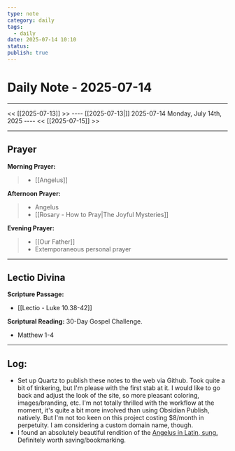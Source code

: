 ```yaml
---
type: note
category: daily
tags:
  - daily
date: 2025-07-14 10:10
status: 
publish: true
---
```

# Daily Note - 2025-07-14
---
<< [[2025-07-13]] >>   ---- [[2025-07-13|]] 2025-07-14 Monday, July 14th, 2025 ----     <<  [[2025-07-15]] >>

----
## Prayer
**Morning Prayer:**
> - [[Angelus]]

**Afternoon Prayer:**
> - Angelus
> - [[Rosary - How to Pray|The Joyful Mysteries]]

**Evening Prayer:**
> - [[Our Father]]
> - Extemporaneous personal prayer
---
## Lectio Divina

**Scripture Passage:**  
- [[Lectio - Luke 10.38-42]]

**Scriptural Reading:** 30-Day Gospel Challenge.
- Matthew 1-4
---
## Log:
- Set up Quartz to publish these notes to the web via Github.  Took quite a bit of tinkering, but I'm please with the first stab at it.  I would like to go back and adjust the look of the site, so more pleasant coloring, images/branding, etc.  I'm not totally thrilled with the workflow at the moment, it's quite a bit more involved than using Obsidian Publish, natively.  But I'm not too keen on this project costing $8/month in perpetuity.  I am considering a custom domain name, though.  
- I found an absolutely beautiful rendition of the [Angelus in Latin, sung.](https://www.youtube.com/watch?v=gDC-g5osZWA) Definitely worth saving/bookmarking.